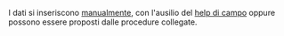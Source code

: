I dati si inseriscono [manualmente](/docs/guide/common/operations-with-data/manual-entry-or-help-and-data-selection), con l'ausilio del [help di campo](/docs/guide/common/operations-with-data/manual-entry-or-help-and-data-selection) oppure possono essere proposti dalle procedure collegate.